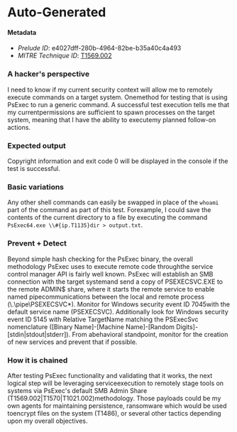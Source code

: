 
# Auto-Generated

#### Metadata

- *Prelude ID*: e4027dff-280b-4964-82be-b35a40c4a493
- *MITRE Technique ID*: [T1569.002](https://attack.mitre.org/techniques/T1569/002)

### A hacker's perspective

I need to know if my current security context will allow me to remotely execute commands on a target system. Onemethod for testing that is using PsExec to run a generic command. A successful test execution tells me that my currentpermissions are sufficient to spawn processes on the target system, meaning that I have the ability to executemy planned follow-on actions.

### Expected output

Copyright information and exit code 0 will be displayed in the console if the test is successful.

### Basic variations

Any other shell commands can easily be swapped in place of the `whoami` part of the command as part of this test. Forexample, I could save the contents of the current directory to a file by executing the command `PsExec64.exe \\#{ip.T1135}dir > output.txt`.

### Prevent + Detect

Beyond simple hash checking for the PsExec binary, the overall methodology PsExec uses to execute remote code throughthe service control manager API is fairly well known. PsExec will establish an SMB connection with the target systemand send a copy of PSEXECSVC.EXE to the remote ADMIN$ share, where it starts the remote service to enable named pipecommunications between the local and remote process (\\.\pipe\PSEXECSVC*). Monitor for Windows security event ID 7045with the default service name (PSEXECSVC). Additionally look for Windows security event ID 5145 with Relative TargetName matching the PSExecSvc nomenclature ([Binary Name]-[Machine Name]-[Random Digits]-[stdin|stdout|stderr]). From abehavioral standpoint, monitor for the creation of new services and prevent that if possible.

### How it is chained

After testing PsExec functionality and validating that it works, the next logical step will be leveraging serviceexecution to remotely stage tools on systems via PsExec's default SMB Admin Share (T1569.002|T1570|T1021.002)methodology. Those payloads could be my own agents for maintaining persistence, ransomware which would be used toencrypt files on the system (T1486), or several other tactics depending upon my overall objectives.
